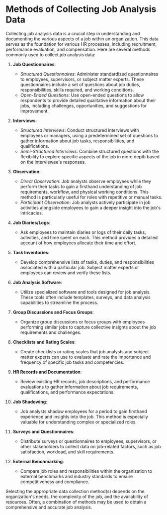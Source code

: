 # Methods of Collecting Job Analysis Data

Collecting job analysis data is a crucial step in understanding and documenting the various aspects of a job within an organization. This data serves as the foundation for various HR processes, including recruitment, performance evaluation, and compensation. Here are several methods commonly used to collect job analysis data:

1. **Job Questionnaires**:
     * *Structured Questionnaires*: Administer standardized questionnaires to employees, supervisors, or subject matter experts. These questionnaires include a set of questions about job duties, responsibilities, skills required, and working conditions.
     * *Open-Ended Questions*: Use open-ended questions to allow respondents to provide detailed qualitative information about their jobs, including challenges, opportunities, and suggestions for improvement.

2. **Interviews**:
     * *Structured Interviews*: Conduct structured interviews with employees or managers, using a predetermined set of questions to gather information about job tasks, responsibilities, and qualifications.
     * *Semi-Structured Interviews*: Combine structured questions with the flexibility to explore specific aspects of the job in more depth based on the interviewee's responses.

3. **Observation**:
     * *Direct Observation*: Job analysts observe employees while they perform their tasks to gain a firsthand understanding of job requirements, workflow, and physical working conditions. This method is particularly useful for roles with repetitive or manual tasks.
     * *Participant Observation*: Job analysts actively participate in job activities alongside employees to gain a deeper insight into the job's intricacies.

4. **Job Diaries/Logs**:
     * Ask employees to maintain diaries or logs of their daily tasks, activities, and time spent on each. This method provides a detailed account of how employees allocate their time and effort.

5. **Task Inventories**:
     * Develop comprehensive lists of tasks, duties, and responsibilities associated with a particular job. Subject matter experts or employees can review and verify these lists.

6. **Job Analysis Software**:
     * Utilize specialized software and tools designed for job analysis. These tools often include templates, surveys, and data analysis capabilities to streamline the process.

7. **Group Discussions and Focus Groups**:
     * Organize group discussions or focus groups with employees performing similar jobs to capture collective insights about the job requirements and challenges.

8. **Checklists and Rating Scales**:
     * Create checklists or rating scales that job analysts and subject matter experts can use to evaluate and rate the importance and frequency of specific job tasks and competencies.

9. **HR Records and Documentation**:
     * Review existing HR records, job descriptions, and performance evaluations to gather information about job requirements, qualifications, and performance expectations.

10. **Job Shadowing**:
     * Job analysts shadow employees for a period to gain firsthand experience and insights into the job. This method is especially valuable for understanding complex or specialized roles.

11. **Surveys and Questionnaires**:
     * Distribute surveys or questionnaires to employees, supervisors, or other stakeholders to collect data on job-related factors, such as job satisfaction, workload, and skill requirements.

12. **External Benchmarking**:
     * Compare job roles and responsibilities within the organization to external benchmarks and industry standards to ensure competitiveness and compliance.

Selecting the appropriate data collection method(s) depends on the organization's needs, the complexity of the job, and the availability of resources. Often, a combination of methods may be used to obtain a comprehensive and accurate job analysis.
